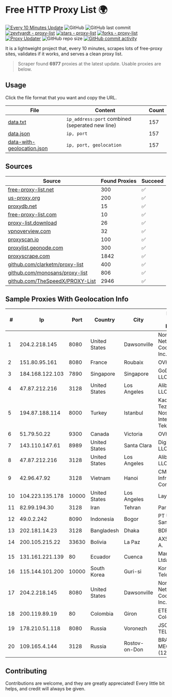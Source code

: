 
# Free HTTP Proxy List 🌍

[![Every 10 Minutes Update](https://github.com/mertguvencli/http-proxy-list/actions/workflows/main.yml/badge.svg?branch=main)](https://github.com/mertguvencli/http-proxy-list/actions/workflows/main.yml)
![GitHub](https://img.shields.io/github/license/mertguvencli/http-proxy-list)
![GitHub last commit](https://img.shields.io/github/last-commit/mertguvencli/http-proxy-list)
[![zevtyardt - proxy-list](https://img.shields.io/static/v1?label=zevtyardt&message=proxy-list&color=blue&logo=github)](https://github.com/zevtyardt/proxy-list "Go to GitHub repo")
[![stars - proxy-list](https://img.shields.io/github/stars/zevtyardt/proxy-list?style=social)](https://github.com/zevtyardt/proxy-list)
[![forks - proxy-list](https://img.shields.io/github/forks/zevtyardt/proxy-list?style=social)](https://github.com/zevtyardt/proxy-list)
[![Proxy Updater](https://github.com/zevtyardt/proxy-list/workflows/Proxy%20Updater/badge.svg)](https://github.com/zevtyardt/proxy-list/actions?query=workflow:"Proxy+Updater")
![GitHub repo size](https://img.shields.io/github/repo-size/zevtyardt/proxy-list)
[![GitHub commit activity](https://img.shields.io/github/commit-activity/m/zevtyardt/proxy-list?logo=commits)](https://github.com/zevtyardt/proxy-list/commits/main)

It is a lightweight project that, every 10 minutes, scrapes lots of free-proxy sites, validates if it works, and serves a clean proxy list.

> Scraper found **6977** proxies at the latest update. Usable proxies are below.

## Usage

Click the file format that you want and copy the URL.

|File|Content|Count|
|----|-------|-----|
|[data.txt](https://raw.githubusercontent.com/mertguvencli/http-proxy-list/main/proxy-list/data.txt)|`ip_address:port` combined (seperated new line)|157|
|[data.json](https://raw.githubusercontent.com/mertguvencli/http-proxy-list/main/proxy-list/data.json)|`ip, port`|157|
|[data-with-geolocation.json](https://raw.githubusercontent.com/mertguvencli/http-proxy-list/main/proxy-list/data-with-geolocation.json)|`ip, port, geolocation`|157|

## Sources

|Source|Found Proxies|Succeed|
|------|-------------|-------|
|[free-proxy-list.net](https://free-proxy-list.net)|300|✅|
|[us-proxy.org](https://www.us-proxy.org)|200|✅|
|[proxydb.net](http://proxydb.net)|15|✅|
|[free-proxy-list.com](https://free-proxy-list.com/?page=&port=&type%5B%5D=http&type%5B%5D=https&up_time=0&search=Search)|10|✅|
|[proxy-list.download](https://www.proxy-list.download/HTTP)|26|✅|
|[vpnoverview.com](https://vpnoverview.com/privacy/anonymous-browsing/free-proxy-servers)|32|✅|
|[proxyscan.io](https://www.proxyscan.io)|100|✅|
|[proxylist.geonode.com](https://proxylist.geonode.com/api/proxy-list?limit=300&page=1&sort_by=lastChecked&sort_type=desc&protocols=http,https)|300|✅|
|[proxyscrape.com](https://api.proxyscrape.com/v2/?request=displayproxies&protocol=http&timeout=10000&country=all&ssl=all&anonymity=all)|1842|✅|
|[github.com/clarketm/proxy-list](https://raw.githubusercontent.com/clarketm/proxy-list/master/proxy-list-raw.txt)|400|✅|
|[github.com/monosans/proxy-list](https://raw.githubusercontent.com/monosans/proxy-list/main/proxies/http.txt)|806|✅|
|[github.com/TheSpeedX/PROXY-List](https://raw.githubusercontent.com/TheSpeedX/PROXY-List/master/http.txt)|2946|✅|


## Sample Proxies With Geolocation Info

|#|Ip|Port|Country|City|Internet Service Provider|
|-|--|----|-------|----|-------------------------|
|1|204.2.218.145|8080|United States|Dawsonville|North Georgia Network Cooperative, Inc.|
|2|151.80.95.161|8080|France|Roubaix|OVH SAS|
|3|184.168.122.103|7890|Singapore|Singapore|GoDaddy.com, LLC|
|4|47.87.212.216|3128|United States|Los Angeles|Alibaba.com LLC|
|5|194.87.188.114|8000|Turkey|Istanbul|Kadir Huseyin Tezcan Nosspeed Internet Teknolojileri|
|6|51.79.50.22|9300|Canada|Victoria|OVH SAS|
|7|143.110.147.61|8989|United States|Santa Clara|DigitalOcean, LLC|
|8|47.87.212.216|3128|United States|Los Angeles|Alibaba.com LLC|
|9|42.96.47.92|3128|Vietnam|Hanoi|CMC Telecom Infrastructure Company|
|10|104.223.135.178|10000|United States|Los Angeles|LayerHost|
|11|82.99.194.30|3128|Iran|Tehran|ParsOnline Co.|
|12|49.0.2.242|8090|Indonesia|Bogor|PT Usaha Adi Sanggoro|
|13|202.181.14.23|3128|Bangladesh|Dhaka|BDPEER|
|14|200.105.215.22|33630|Bolivia|La Paz|AXS Bolivia S. A.|
|15|131.161.221.139|80|Ecuador|Cuenca|Marvicnet CIA Ltda|
|16|115.144.101.200|10000|South Korea|Guri-si|Korea Telecom|
|17|204.2.218.145|8080|United States|Dawsonville|North Georgia Network Cooperative, Inc.|
|18|200.119.89.19|80|Colombia|Giron|ETB - Colombia|
|19|178.210.51.118|8080|Russia|Voronezh|JSC KVANT-TELEKOM|
|20|109.165.4.144|3128|Russia|Rostov-on-Don|BRAS Huawei ME60 (128kusers)|



## Contributing

Contributions are welcome, and they are greatly appreciated! Every
little bit helps, and credit will always be given.


